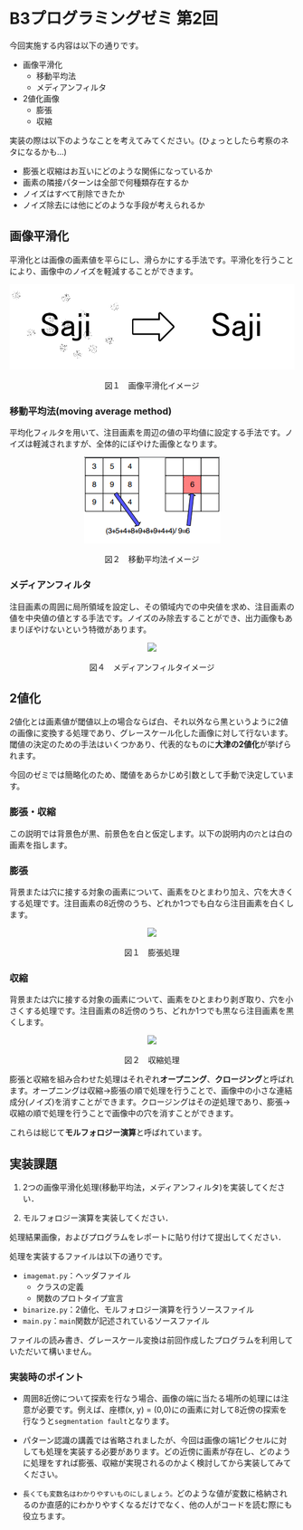 # B3プログラミングゼミ 第2回

今回実施する内容は以下の通りです。

* 画像平滑化
  * 移動平均法
  * メディアンフィルタ
* 2値化画像
  * 膨張
  * 収縮

実装の際は以下のようなことを考えてみてください。(ひょっとしたら考察のネタになるかも...)

- 膨張と収縮はお互いにどのような関係になっているか
- 画素の隣接パターンは全部で何種類存在するか
- ノイズはすべて削除できたか
- ノイズ除去には他にどのような手段が考えられるか

## 画像平滑化

平滑化とは画像の画素値を平らにし、滑らかにする手法です。平滑化を行うことにより、画像中のノイズを軽減することができます。

<div style="text-align: center;">
<img src=semi_img/2_smooth.png>

図１　画像平滑化イメージ
</div>

### 移動平均法(moving average method)

平均化フィルタを用いて、注目画素を周辺の値の平均値に設定する手法です。ノイズは軽減されますが、全体的にぼやけた画像となります。

<div style="text-align: center;">
<img src=semi_img/2_move.png>

図２　移動平均法イメージ
</div>

<!-- 以下が主要部分のソースです。

```C++ : 平均化フィルタの一部
// 何かを書いたほうがいいのか検討  
``` -->



### メディアンフィルタ

注目画素の周囲に局所領域を設定し、その領域内での中央値を求め、注目画素の値を中央値の値とする手法です。ノイズのみ除去することができ、出力画像もあまりぼやけないという特徴があります。

<div style="text-align: center;">
<img src=semi_img/2_median.png>

図４　メディアンフィルタイメージ
</div>

<!-- 以下が主要部分のソースです。
```C++ : 平均化フィルタの一部
// 何かを書いたほうがいいのか検討
``` -->



## 2値化

2値化とは画素値が閾値以上の場合ならば白、それ以外なら黒というように2値の画像に変換する処理であり、グレースケール化した画像に対して行ないます。閾値の決定のための手法はいくつかあり、代表的なものに**大津の2値化**が挙げられます。

今回のゼミでは簡略化のため、閾値をあらかじめ引数として手動で決定しています。
<!-- <span style="color: red; ">R</span>,<span style="color: green; ">G</span>,<span style="color: blue; ">B</span> -->



### 膨張・収縮

この説明では背景色が黒、前景色を白と仮定します。以下の説明内の`穴`とは白の画素を指します。

### 膨張

背景または穴に接する対象の画素について、画素をひとまわり加え、穴を大きくする処理です。注目画素の8近傍のうち、どれか1つでも白なら注目画素を白くします。

<div style="text-align: center;">
<img src=semi_img/2_dilation.png>

図１　膨張処理
</div>

### 収縮

背景または穴に接する対象の画素について、画素をひとまわり剥ぎ取り、穴を小さくする処理です。注目画素の8近傍のうち、どれか1つでも黒なら注目画素を黒くします。

<div style="text-align: center;">
<img src=semi_img/2_erosion.png>

図２　収縮処理
</div>

膨張と収縮を組み合わせた処理はそれぞれ**オープニング**、**クロージング**と呼ばれます。オープニングは収縮->膨張の順で処理を行うことで、画像中の小さな連結成分(ノイズ)を消すことができます。クロージングはその逆処理であり、膨張->収縮の順で処理を行うことで画像中の穴を消すことができます。

これらは総じて**モルフォロジー演算**と呼ばれています。


## 実装課題

1. 2つの画像平滑化処理(移動平均法，メディアンフィルタ)を実装してください．

2. モルフォロジー演算を実装してください．

処理結果画像，およびプログラムをレポートに貼り付けて提出してください．

処理を実装するファイルは以下の通りです。

- `imagemat.py`：ヘッダファイル
   - クラスの定義
   - 関数のプロトタイプ宣言
- `binarize.py`：2値化、モルフォロジー演算を行うソースファイル
- `main.py`：`main`関数が記述されているソースファイル

ファイルの読み書き、グレースケール変換は前回作成したプログラムを利用していただいて構いません。

###  実装時のポイント
- 周囲8近傍について探索を行なう場合、画像の端に当たる場所の処理には注意が必要です。例えば、座標(x, y) = (0,0)にの画素に対して8近傍の探索を行なうと`segmentation fault`となります。

- パターン認識の講義では省略されましたが、今回は画像の端1ピクセルに対しても処理を実装する必要があります。どの近傍に画素が存在し、どのように処理をすれば膨張、収縮が実現されるのかよく検討してから実装してみてください。

- `長くても変数名はわかりやすいものにしましょう。`どのような値が変数に格納されるのか直感的にわかりやすくなるだけでなく、他の人がコードを読む際にも役立ちます。




